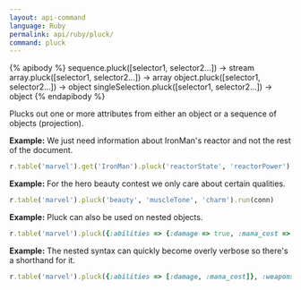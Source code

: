 ```yaml
---
layout: api-command 
language: Ruby
permalink: api/ruby/pluck/
command: pluck 
---
```


{% apibody %}
sequence.pluck([selector1, selector2...]) → stream
array.pluck([selector1, selector2...]) → array
object.pluck([selector1, selector2...]) → object
singleSelection.pluck([selector1, selector2...]) → object
{% endapibody %}

Plucks out one or more attributes from either an object or a sequence of objects
(projection).

__Example:__ We just need information about IronMan's reactor and not the rest of the
document.

```rb
r.table('marvel').get('IronMan').pluck('reactorState', 'reactorPower').run(conn)
```

__Example:__ For the hero beauty contest we only care about certain qualities.

```rb
r.table('marvel').pluck('beauty', 'muscleTone', 'charm').run(conn)
```


__Example:__ Pluck can also be used on nested objects.

```rb
r.table('marvel').pluck({:abilities => {:damage => true, :mana_cost => true}, :weapons => true}).run(conn)
```


__Example:__ The nested syntax can quickly become overly verbose so there's a shorthand for it.

```rb
r.table('marvel').pluck({:abilities => [:damage, :mana_cost]}, :weapons).run(conn)
```
